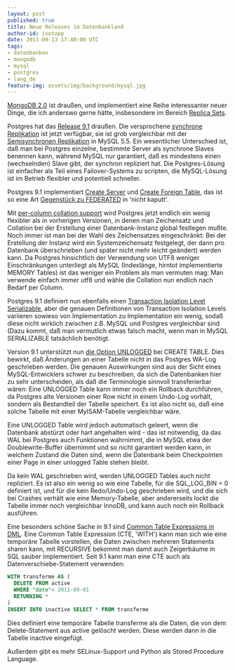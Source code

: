 ```yaml
---
layout: post
published: true
title: Neue Releases im Datenbankland
author-id: isotopp
date: 2011-09-13 17:40:00 UTC
tags:
- datenbanken
- mongodb
- mysql
- postgres
- lang_de
feature-img: assets/img/background/mysql.jpg
---
```

[MongoDB 2.0](http://www.mongodb.org/display/DOCS/2.0%2BRelease%2BNotes) 
ist draußen, und implementiert eine Reihe interessanter neuer Dinge, die ich
anderswo gerne hätte, insbesondere im Bereich 
[Replica Sets](http://www.mongodb.org/display/DOCS/2.0%2BRelease%2BNotes#2.0ReleaseNotes-ReplicaSets).

Postgres hat das 
[Release 9.1](http://www.postgresql.org/docs/9.1/static/release-9-1.html) 
draußen. Die versprochene 
[synchrone Replikation](http://www.postgresql.org/docs/9.1/static/warm-standby.html#SYNCHRONOUS-REPLICATION) 
ist jetzt verfügbar, sie ist grob vergleichbar mit der 
[Semisynchronen Replikation](http://dev.mysql.com/doc/refman/5.5/en/replication-semisync.html) 
in MySQL 5.5. Ein wesentlicher Unterschied ist, daß man bei Postgres
einzelne, bestimmte Server als synchrone Slaves benennen kann, während MySQL
nur garantiert, daß es mindestens einen (wechselnden) Slave gibt, der
synchron repliziert hat. Die Postgres-Lösung ist einfacher als Teil eines
Failover-Systems zu scripten, die MySQL-Lösung ist im Betrieb flexibler und
potentiell schneller.

Postgres 9.1 implementiert 
[Create Server](http://www.postgresql.org/docs/9.1/static/sql-createserver.html) 
und 
[Create Foreign Table](http://www.postgresql.org/docs/9.1/static/sql-createforeigntable.html), 
das ist so eine Art 
[Gegenstück zu FEDERATED](http://dev.mysql.com/doc/refman/5.5/en/federated-storage-engine.html)
in 'nicht kaputt'.

Mit 
[per-column collation support](http://www.postgresql.org/docs/9.1/static/collation.html) 
wird Postgres jetzt endlich ein wenig flexibler als in vorherigen Versionen,
in denen man Zeichensatz und Collation bei der Erstellung einer
Datenbank-Instanz global festlegen mußte. Noch immer ist man bei der Wahl
des Zeichensatzes eingeschränkt: Bei der Erstellung der Instanz wird ein
Systemzeichensatz festgelegt, der dann pro Datenbank überschrieben (und
später nicht mehr leicht geändert) werden kann. Da Postgres hinsichtlich der
Verwendung von UTF8 weniger Einschränkungen unterliegt als MySQL
(Indexlänge, hirntot implementierte MEMORY Tables) ist das weniger ein
Problem als man vermuten mag: Man verwende einfach immer utf8 und wähle die
Collation nun endlich nach Bedarf per Column.

Postgres 9.1 definiert nun ebenfalls einen 
[Transaction Isolation Level Serializable](http://www.postgresql.org/docs/9.1/static/transaction-iso.html#XACT-SERIALIZABLE), 
aber die genauen Definitionen von Transaction Isolation Levels variieren
sowieso von Implementation zu Implementation ein wenig, sodaß diese nicht
wirklich zwischen z.B. MySQL und Postgres vergleichbar sind (Dazu kommt, daß
man vermutlich etwas falsch macht, wenn man in MySQL SERIALIZABLE
tatsächlich benötigt.

Version 9.1 unterstützt nun 
[die Option UNLOGGED](http://www.postgresql.org/docs/9.1/static/sql-createtable.html) 
bei CREATE TABLE. Dies bewirkt, daß Änderungen an einer Tabelle nicht in das
Postgres WA-Log geschrieben werden. Die genauen Auswirkungen sind aus der
Sicht eines MySQL-Entwicklers schwer zu beschreiben, da sich die Datenbanken
hier zu sehr unterscheiden, als daß die Terminologie sinnvoll transferierbar
wären: Eine UNLOGGED Table kann immer noch ein Rollback durchführen, da
Postgres alte Versionen einer Row nicht in einem Undo-Log vorhält, sondern
als Bestandteil der Tabelle speichert. Es ist also nicht so, daß eine solche
Tabelle mit einer MyISAM-Tabelle vergleichbar wäre.

Eine UNLOGGED Table wird jedoch automatisch geleert, wenn die Datenbank
abstürzt oder hart angehalten wird - das ist notwendig, da das WAL bei
Postgres auch Funktionen wahrnimmt, die in MySQL etwa der Doublewrite-Buffer
übernimmt und so nicht garantiert werden kann, in welchem Zustand die Daten
sind, wenn die Datenbank beim Checkpointen einer Page in einer unlogged
Table stehen bleibt.

Da kein WAL geschrieben wird, werden UNLOGGED Tables auch nicht repliziert.
Es ist also ein wenig so wie eine Tabelle, für die SQL_LOG_BIN = 0 definiert
ist, und für die kein Redo/Undo-Log geschrieben wird, und die sich bei
Crashes verhält wie eine Memory-Tabelle, aber andererseits lockt die Tabelle
immer noch vergleichbar InnoDB, und kann auch noch ein Rollback ausführen.

Eine besonders schöne Sache in 9.1 sind 
[Common Table Expressions in DML](http://www.postgresql.org/docs/9.1/static/queries-with.html). 
Eine Common Table Expression (CTE, 'WITH') kann man sich wie eine temporäre
Tabelle vorstellen, die Daten zwischen mehreren Statements sharen kann, mit
RECURSIVE bekommt man damit auch Zeigerbäume in SQL sauber implementiert.
Seit 9.1 kann man eine CTE auch als Datenverschiebe-Statement verwenden:

```sql
WITH transferme AS (
  DELETE FROM active 
  WHERE "date"< 2011-09-01
  RETURNING *
) 
INSERT INTO inactive SELECT * FROM transferme
```

Dies definiert eine temporäre Tabelle transferme als die Daten, die von dem
Delete-Statement aus active gelöscht werden. Diese werden dann in die
Tabelle inactive eingefügt.

Außerdem gibt es mehr SELinux-Support und Python als Stored Procedure Language.
